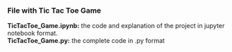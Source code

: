 ### File with Tic Tac Toe Game
**TicTacToe_Game.ipynb:** the code and explanation of the project in jupyter notebook format.  
**TicTacToe_Game.py:** the complete code in .py format
